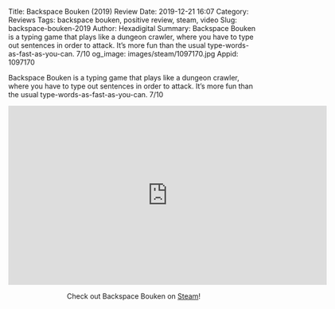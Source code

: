 Title: Backspace Bouken (2019) Review
Date: 2019-12-21 16:07
Category: Reviews
Tags: backspace bouken, positive review, steam, video
Slug: backspace-bouken-2019
Author: Hexadigital
Summary: Backspace Bouken is a typing game that plays like a dungeon crawler, where you have to type out sentences in order to attack. It’s more fun than the usual type-words-as-fast-as-you-can. 7/10
og_image: images/steam/1097170.jpg
Appid: 1097170

Backspace Bouken is a typing game that plays like a dungeon crawler, where you have to type out sentences in order to attack. It’s more fun than the usual type-words-as-fast-as-you-can. 7/10

<center><iframe src="https://www.youtube.com/embed/Sm9W8D-tOzA?feature=oembed" allow="accelerometer; autoplay; encrypted-media; gyroscope; picture-in-picture" width="640" height="360" frameborder="0"></iframe>

Check out Backspace Bouken on [Steam](https://store.steampowered.com/app/1097170/?curator_clanid=34633900)!</center>